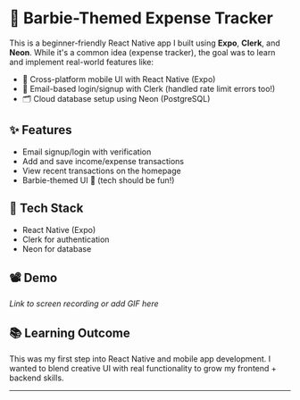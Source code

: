 # 💖 Barbie-Themed Expense Tracker

This is a beginner-friendly React Native app I built using **Expo**, **Clerk**, and **Neon**. While it's a common idea (expense tracker), the goal was to learn and implement real-world features like:

- 📱 Cross-platform mobile UI with React Native (Expo)
- 🔐 Email-based login/signup with Clerk (handled rate limit errors too!)
- 🗂️ Cloud database setup using Neon (PostgreSQL)

## ✨ Features
- Email signup/login with verification
- Add and save income/expense transactions
- View recent transactions on the homepage
- Barbie-themed UI 🎀 (tech should be fun!)

## 🚀 Tech Stack
- React Native (Expo)
- Clerk for authentication
- Neon for database

## 📽️ Demo
_Link to screen recording or add GIF here_

## 📚 Learning Outcome
This was my first step into React Native and mobile app development. I wanted to blend creative UI with real functionality to grow my frontend + backend skills.

---
